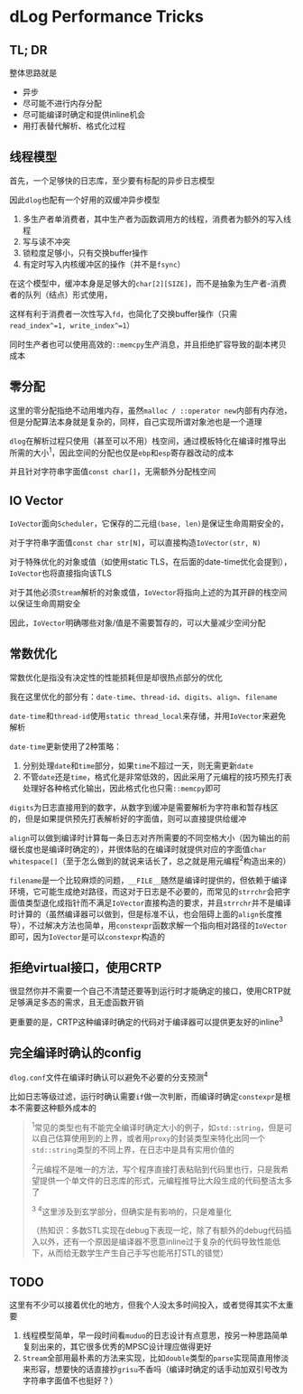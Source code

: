 # dLog Performance Tricks

## TL; DR

整体思路就是

- 异步
- 尽可能不进行内存分配
- 尽可能编译时确定和提供inline机会
- 用打表替代解析、格式化过程



## 线程模型

首先，一个足够快的日志库，至少要有标配的异步日志模型

因此`dlog`也配有一个好用的双缓冲异步模型

1. 多生产者单消费者，其中生产者为函数调用方的线程，消费者为额外的写入线程
2. 写与读不冲突
3. 锁粒度足够小，只有交换buffer操作
4. 有定时写入内核缓冲区的操作（并不是`fsync`）

在这个模型中，缓冲本身是足够大的`char[2][SIZE]`，而不是抽象为生产者-消费者的队列（结点）形式使用，

这样有利于消费者一次性写入`fd`，也简化了交换buffer操作（只需`read_index^=1, write_index^=1`）

同时生产者也可以使用高效的`::memcpy`生产消息，并且拒绝扩容导致的副本拷贝成本



## 零分配

这里的零分配指绝不动用堆内存，虽然`malloc / ::operator new`内部有内存池，但是分配算法本身就是复杂的，同样，自己实现所谓对象池也是一个道理

`dlog`在解析过程只使用（甚至可以不用）栈空间，通过模板特化在编译时推导出所需的大小<sup>1</sup>，因此空间的分配也仅是`ebp`和`esp`寄存器改动的成本

并且针对字符串字面值`const char[]`，无需额外分配栈空间



## IO Vector

`IoVector`面向`Scheduler`，它保存的二元组`(base, len)`是保证生命周期安全的，

对于字符串字面值`const char str[N]`，可以直接构造`IoVector(str, N)`

对于特殊优化的对象或值（如使用static TLS，在后面的date-time优化会提到），`IoVector`也将直接指向该TLS

对于其他必须`Stream`解析的对象或值，`IoVector`将指向上述的为其开辟的栈空间以保证生命周期安全

因此，`IoVector`明确哪些对象/值是不需要暂存的，可以大量减少空间分配



## 常数优化

常数优化是指没有决定性的性能损耗但是却很热点部分的优化

我在这里优化的部分有：`date-time`、`thread-id`、`digits`、`align`、`filename`

`date-time`和`thread-id`使用`static thread_local`来存储，并用`IoVector`来避免解析

`date-time`更新使用了2种策略：

1. 分别处理`date`和`time`部分，如果`time`不超过一天，则无需更新`date`
2. 不管`date`还是`time`，格式化是非常低效的，因此采用了元编程的技巧预先打表处理好各种格式化输出，因此格式化也只需`::memcpy`即可

`digits`为日志直接用到的数字，从数字到缓冲是需要解析为字符串和暂存栈区的，但是如果提供预先打表解析好的字面值，则可以直接提供给缓冲

`align`可以做到编译时计算每一条日志对齐所需要的不同空格大小（因为输出的前缀长度也是编译时确定的），并很体贴的在编译时就提供对应的字面值`char whitespace[]`（至于怎么做到的就说来话长了，总之就是用元编程<sup>2</sup>构造出来的）

`filename`是一个比较麻烦的问题，`__FILE__`随然是编译时提供的，但依赖于编译环境，它可能生成绝对路径，而这对于日志是不必要的，而常见的`strrchr`会把字面值类型退化成指针而不满足`IoVector`直接构造的要求，并且`strrchr`并不是编译时计算的（虽然编译器可以做到，但是标准不认，也会阻碍上面的`align`长度推导），不过解决方法也简单，用`constexpr`函数求解一个指向相对路径的`IoVector`即可，因为`IoVector`是可以`constexpr`构造的



## 拒绝virtual接口，使用CRTP

很显然你并不需要一个自己不清楚还要等到运行时才能确定的接口，使用CRTP就足够满足多态的需求，且无虚函数开销

更重要的是，CRTP这种编译时确定的代码对于编译器可以提供更友好的inline<sup>3</sup>



## 完全编译时确认的config

`dlog.conf`文件在编译时确认可以避免不必要的分支预测<sup>4</sup>

比如日志等级过滤，运行时确认需要`if`做一次判断，而编译时确定`constexpr`是根本不需要这种额外成本的



> <sup>1</sup>常见的类型也有不能完全编译时确定大小的例子，如`std::string`，但是可以自己估算使用到的上界，或者用`proxy`的封装类型来特化出同一个`std::string`类型的不同上界，在日志中是具有实用价值的
>
> <sup>2</sup>元编程不是唯一的方法，写个程序直接打表粘贴到代码里也行，只是我希望提供一个单文件的日志库的形式，元编程推导比大段生成的代码整洁太多了
>
> <sup>3 4</sup>这里涉及到玄学部分，但确实是有影响的，只是难量化
>
> （热知识：多数STL实现在debug下表现一坨，除了有额外的debug代码插入以外，还有一个原因是编译器不愿意inline过于复杂的代码导致性能低下，从而给无数学生产生自己手写也能吊打STL的错觉）



## TODO

这里有不少可以接着优化的地方，但我个人没太多时间投入，或者觉得其实不太重要

1. 线程模型简单，早一段时间看`muduo`的日志设计有点意思，按另一种思路简单复刻出来的，其它很多优秀的MPSC设计理应做得更好
2. `Stream`全部用最朴素的方法来实现，比如`double`类型的`parse`实现简直用惨淡来形容，想要快的话直接抄`grisu`不香吗（编译时确定的话手动加双引号改为字符串字面值不也挺好？）